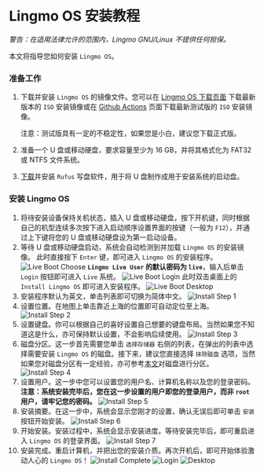 # Lingmo OS 安装教程
*警告：在适用法律允许的范围内，Lingmo GNU/Linux 不提供任何担保。*

本文将指导您如何安装 `Lingmo OS`。

### 准备工作
1. 下载并安装 `Lingmo OS` 的镜像文件。您可以在 [Lingmo OS 下载页面](https://www.lingmo.org/zh-cn/downloads) 下载最新版本的 `ISO` 安装镜像或在 [Github Actions](https://github.com/LingmoOS-Testing/live-build-config/actions) 页面下载最新测试版的 `ISO` 安装镜像。

    注意：测试版具有一定的不稳定性，如果您是小白，建议您下载正式版。

2. 准备一个 U 盘或移动硬盘，要求容量至少为 16 GB，并将其格式化为 FAT32 或 NTFS 文件系统。

3. [下载](https://rufus.ie/)并安装 `Rufus` 写盘软件，用于将 U 盘制作成用于安装系统的启动盘。

### 安装 Lingmo OS
1. 将待安装设备保持关机状态，插入 U 盘或移动硬盘，按下开机键，同时根据自己的机型连续多次按下进入启动顺序设置界面的按键（一般为 `F12`），并通过上下键将您的 U 盘或移动硬盘设为第一启动设备。
2. 等待 U 盘或移动硬盘启动，系统会自动检测到并加载 `Lingmo OS` 的安装镜像。
此时直接按下 `Enter` 键，即可进入 `Lingmo OS` 的安装程序。
![Live Boot Choose](../img/live-boot-choose.png)
**`Lingmo Live User` 的默认密码为 `live`**，输入后单击 `Login` 按钮即可进入 `Live` 系统。
![Live Boot Login](../img/live-boot-login.png)
此时双击桌面上的 `Install Lingmo OS` 即可进入安装程序。
![Live Boot Desktop](../img/live-boot-desktop.png)
1. 安装程序默认为英文，单击列表即可切换为简体中文。
![Install Step 1](../img/install-step-1.png)
1. 设置位置。在地图上单击靠近上海的位置即可自动定位至上海。
![Install Step 2](../img/install-step-2.png)
1. 设置键盘。你可以根据自己的喜好设置自己想要的键盘布局。当然如果您不知道这是什么，亦可保持默认设置，不会影响后续使用。
![Install Step 3](../img/install-step-3.png)
1. 磁盘分区。这一步首先需要您单击 `选择存储器` 右侧的列表，在弹出的列表中选择需要安装 `Lingmo OS` 的磁盘。接下来，建议您直接选择 `抹除磁盘` 选项，当然如果您对磁盘分区有一定经验，亦可参考[本文](../en/disk_space.md)对磁盘进行分区。
![Install Step 4](../img/install-step-4.png)
1. 设置用户。这一步中您可以设置您的用户名、计算机名称以及您的登录密码。**注意：系统安装完毕后，您在这一步设置的用户即您的登录用户，而非 `root` 用户，请牢记您的密码。**
![Install Step 5](../img/install-step-5.png)
1. 安装摘要。在这一步中，系统会显示您刚才的设置，确认无误后即可单击 `安装` 按钮开始安装。
![Install Step 6](../img/install-step-6.png)
1. 开始安装。安装过程中，系统会显示安装进度。等待安装完毕后，即可重启进入 `Lingmo OS` 的登录界面。
![Install Step 7](../img/install-step-7.png)
1.  安装完成。重启计算机，并把出您的安装介质。再次开机后，即可开始体验激动人心的 `Lingmo OS`！
![Install Complete](../img/install-complete.png)
![Login](../img/login.png)
![Desktop](../img/desktop.png)